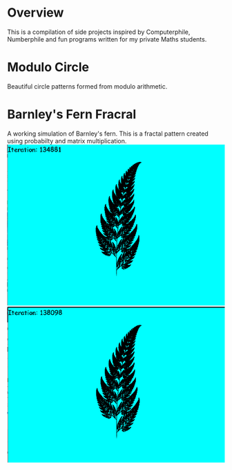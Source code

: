 # Overview
This is a compilation of side projects inspired by Computerphile, Numberphile and fun programs written for my private Maths students.

# Modulo Circle
Beautiful circle patterns formed from modulo arithmetic.

# Barnley's Fern Fracral
A working simulation of Barnley's fern. This is a fractal pattern created using probabilty and matrix multiplication.
![](image.png)
![](img2.png)
